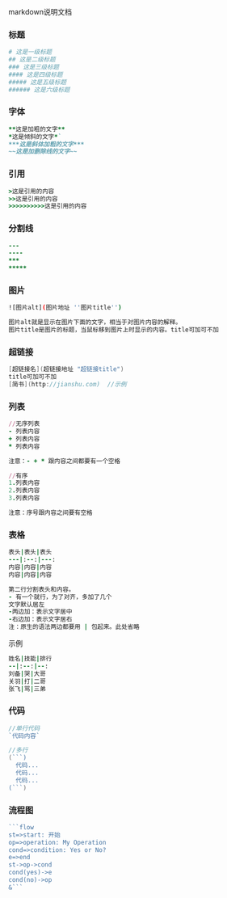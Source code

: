 markdown说明文档

### 标题

```bash
# 这是一级标题
## 这是二级标题
### 这是三级标题
#### 这是四级标题
##### 这是五级标题
###### 这是六级标题
```

### 字体

```ruby
**这是加粗的文字**
*这是倾斜的文字*`
***这是斜体加粗的文字***
~~这是加删除线的文字~~
```

### 引用

```ruby
>这是引用的内容
>>这是引用的内容
>>>>>>>>>>这是引用的内容
```

### 分割线

```ruby
---
----
***
*****
```

### 图片

```bash
![图片alt](图片地址 ''图片title'')

图片alt就是显示在图片下面的文字，相当于对图片内容的解释。
图片title是图片的标题，当鼠标移到图片上时显示的内容。title可加可不加
```

### 超链接

```csharp
[超链接名](超链接地址 "超链接title")
title可加可不加
[简书](http://jianshu.com)  //示例
```

### 列表

```ruby
//无序列表
- 列表内容
+ 列表内容
* 列表内容

注意：- + * 跟内容之间都要有一个空格

//有序
1.列表内容
2.列表内容
3.列表内容

注意：序号跟内容之间要有空格
```

### 表格

```ruby
表头|表头|表头
---|:--:|---:
内容|内容|内容
内容|内容|内容

第二行分割表头和内容。
- 有一个就行，为了对齐，多加了几个
文字默认居左
-两边加：表示文字居中
-右边加：表示文字居右
注：原生的语法两边都要用 | 包起来。此处省略
```

示例

```ruby
姓名|技能|排行
--|:--:|--:
刘备|哭|大哥
关羽|打|二哥
张飞|骂|三弟
```

### 代码

```go
//单行代码 
`代码内容` 

//多行
(```)
  代码...
  代码...
  代码...
(```)
```

### 流程图

~~~php
```flow
st=>start: 开始
op=>operation: My Operation
cond=>condition: Yes or No?
e=>end
st->op->cond
cond(yes)->e
cond(no)->op
&```
~~~